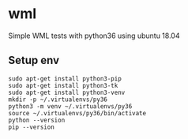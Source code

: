 # wml
Simple WML tests with python36 using ubuntu 18.04

## Setup env
```
sudo apt-get install python3-pip
sudo apt-get install python3-tk
sudo apt-get install python3-venv
mkdir -p ~/.virtualenvs/py36
python3 -m venv ~/.virtualenvs/py36
source ~/.virtualenvs/py36/bin/activate
python --version
pip --version
```

